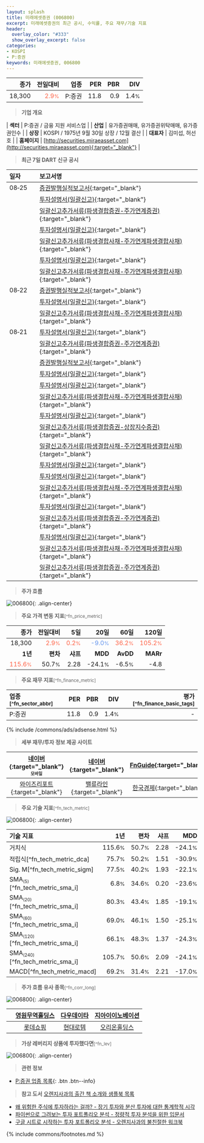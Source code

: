 ```yaml
---
layout: splash
title: 미래에셋증권 (006800)
excerpt: 미래에셋증권의 최근 공시, 수익률, 주요 재무/기술 지표
header:
  overlay_color: "#333"
  show_overlay_excerpt: false
categories:
- KOSPI
- P:증권
keywords: 미래에셋증권, 006800
---
```


| **종가** | **전일대비** | **업종** | **PER** | **PBR** | **DIV** |
| -------: | -----------: | -------: | ------: | ------: | ------: |
| 18,300 | <span style="color: tomato">2.9<small>%</small></span> | P:증권 | 11.8 | 0.9 | 1.4<small>%</small> |

<!-- more -->


> **기업 개요**<a id="company"></a>

| <span style="white-space:nowrap;">**섹터**</span> | P:증권 / 금융 지원 서비스업 |
| <span style="white-space:nowrap;">**산업**</span> | 유가증권매매, 유가증권위탁매매, 유가증권인수 |
| <span style="white-space:nowrap;">**상장**</span> | KOSPI / 1975년 9월 30일 상장 / 12월 결산 |
| <span style="white-space:nowrap;">**대표자**</span> | 김미섭, 허선호 |
| <span style="white-space:nowrap;">**홈페이지**</span> | [http://securities.miraeasset.com](http://securities.miraeasset.com){:target="_blank"} |


> **최근 7일 DART 신규 공시**<a id="dart"></a>

| **일자** |      | **보고서명** |
| :------- | :--- | :----------- |
| 08&#x2011;25 | | [증권발행실적보고서](https://dart.fss.or.kr/dsaf001/main.do?rcpNo=20250825000223){:target="_blank"} |
|  | | [투자설명서(일괄신고)](https://dart.fss.or.kr/dsaf001/main.do?rcpNo=20250825000179){:target="_blank"} |
|  | | [일괄신고추가서류(파생결합증권-주가연계증권)](https://dart.fss.or.kr/dsaf001/main.do?rcpNo=20250825000172){:target="_blank"} |
|  | | [투자설명서(일괄신고)](https://dart.fss.or.kr/dsaf001/main.do?rcpNo=20250825000048){:target="_blank"} |
|  | | [일괄신고추가서류(파생결합사채-주가연계파생결합사채)](https://dart.fss.or.kr/dsaf001/main.do?rcpNo=20250825000046){:target="_blank"} |
|  | | [투자설명서(일괄신고)](https://dart.fss.or.kr/dsaf001/main.do?rcpNo=20250825000035){:target="_blank"} |
|  | | [일괄신고추가서류(파생결합사채-주가연계파생결합사채)](https://dart.fss.or.kr/dsaf001/main.do?rcpNo=20250825000031){:target="_blank"} |
| 08&#x2011;22 | | [증권발행실적보고서](https://dart.fss.or.kr/dsaf001/main.do?rcpNo=20250822000212){:target="_blank"} |
|  | | [투자설명서(일괄신고)](https://dart.fss.or.kr/dsaf001/main.do?rcpNo=20250822000056){:target="_blank"} |
|  | | [일괄신고추가서류(파생결합사채-주가연계파생결합사채)](https://dart.fss.or.kr/dsaf001/main.do?rcpNo=20250822000049){:target="_blank"} |
| 08&#x2011;21 | | [투자설명서(일괄신고)](https://dart.fss.or.kr/dsaf001/main.do?rcpNo=20250821000427){:target="_blank"} |
|  | | [일괄신고추가서류(파생결합증권-주가연계증권)](https://dart.fss.or.kr/dsaf001/main.do?rcpNo=20250821000422){:target="_blank"} |
|  | | [증권발행실적보고서](https://dart.fss.or.kr/dsaf001/main.do?rcpNo=20250821000268){:target="_blank"} |
|  | | [투자설명서(일괄신고)](https://dart.fss.or.kr/dsaf001/main.do?rcpNo=20250821000256){:target="_blank"} |
|  | | [투자설명서(일괄신고)](https://dart.fss.or.kr/dsaf001/main.do?rcpNo=20250821000207){:target="_blank"} |
|  | | [일괄신고추가서류(파생결합사채-주가연계파생결합사채)](https://dart.fss.or.kr/dsaf001/main.do?rcpNo=20250821000201){:target="_blank"} |
|  | | [투자설명서(일괄신고)](https://dart.fss.or.kr/dsaf001/main.do?rcpNo=20250821000180){:target="_blank"} |
|  | | [일괄신고추가서류(파생결합증권-상장지수증권)](https://dart.fss.or.kr/dsaf001/main.do?rcpNo=20250821000171){:target="_blank"} |
|  | | [일괄신고추가서류(파생결합사채-주가연계파생결합사채)](https://dart.fss.or.kr/dsaf001/main.do?rcpNo=20250821000169){:target="_blank"} |
|  | | [투자설명서(일괄신고)](https://dart.fss.or.kr/dsaf001/main.do?rcpNo=20250821000121){:target="_blank"} |
|  | | [투자설명서(일괄신고)](https://dart.fss.or.kr/dsaf001/main.do?rcpNo=20250821000106){:target="_blank"} |
|  | | [일괄신고추가서류(파생결합사채-주가연계파생결합사채)](https://dart.fss.or.kr/dsaf001/main.do?rcpNo=20250821000100){:target="_blank"} |
|  | | [투자설명서(일괄신고)](https://dart.fss.or.kr/dsaf001/main.do?rcpNo=20250821000057){:target="_blank"} |
|  | | [일괄신고추가서류(파생결합증권-주가연계증권)](https://dart.fss.or.kr/dsaf001/main.do?rcpNo=20250821000052){:target="_blank"} |
|  | | [투자설명서(일괄신고)](https://dart.fss.or.kr/dsaf001/main.do?rcpNo=20250821000041){:target="_blank"} |
|  | | [일괄신고추가서류(파생결합사채-주가연계파생결합사채)](https://dart.fss.or.kr/dsaf001/main.do?rcpNo=20250821000039){:target="_blank"} |
|  | | [일괄신고추가서류(파생결합증권-주가연계증권)](https://dart.fss.or.kr/dsaf001/main.do?rcpNo=20250821000022){:target="_blank"} |


> **주가 흐름**<a id="price"></a>

![006800](/stock/images/006800.png){: .align-center}


> **주요 가격 변동 지표**<small>[^fn_price_metric]</small>

| **종가** | **전일대비** | **5일** | **20일** | **60일** | **120일** |
| -------: | -----------: | ------: | -------: | -------: | --------: |
| 18,300 | <span style="color: tomato">2.9<small>%</small></span> | <span style="color: tomato">0.2<small>%</small></span> | <span style="color: cornflowerblue">-9.0<small>%</small></span> | <span style="color: tomato">36.2<small>%</small></span> | <span style="color: tomato">105.2<small>%</small></span> |
| **1년** | **편차** | **샤프** | **MDD** | **AvDD** | **MARr** |
| <span style="color: tomato">115.6<small>%</small></span> | 50.7<small>%</small> | 2.28 | -24.1<small>%</small> | -6.5<small>%</small> | -4.8 |


> **주요 재무 지표**<small>[^fn_finance_metric]</small>

| **업종**<small>[^fn_sector_abbr]</small> | **PER** | **PBR** | **DIV** | **평가**<small>[^fn_finance_basic_tags]</small> |
| :--------------------------------------- | ------: | ------: | ------: | ----------------------------------------------: |
| P:증권 | 11.8 | 0.9 | 1.4<small>%</small> | - |



{% include /commons/ads/adsense.html %}

> **세부 재무/투자 정보 제공 사이트**

| [네이버](https://m.stock.naver.com/domestic/stock/006800/finance/summary){:target="_blank"}<sup><small>모바일</small></sup> | [네이버](https://finance.naver.com/item/coinfo.naver?code=006800){:target="_blank"} | [FnGuide](https://comp.fnguide.com/SVO2/ASP/SVD_Invest.asp?gicode=A006800&MenuYn=Y){:target="_blank"} |
| :---: | :---: | :---: |
| [와이즈리포트](https://comp.wisereport.co.kr/company/c1040001.aspx?cmp_cd=006800){:target="_blank"} | [밸류라인](https://www.valueline.co.kr/finance/summary/006800){:target="_blank"} | [한국경제](https://markets.hankyung.com/stock/006800/financial-summary){:target="_blank"} |


> **주요 기술 지표**<small>[^fn_tech_metric]</small>


![006800](/stock/images/006800_tech.png){: .align-center}

| **기술 지표** | **1년** | **편차** | **샤프** | **MDD** | **AvDD** |
| :------------ | ------: | -----------: | -------: | ------: | -------: |
| 거치식 | 115.6<small>%</small> | 50.7<small>%</small> | 2.28 | -24.1<small>%</small> | -6.5<small>%</small> |
| 적립식[^fn_tech_metric_dca] | 75.7<small>%</small> | 50.2<small>%</small> | 1.51 | -30.9<small>%</small> | -7.1<small>%</small> |
| Sig. M[^fn_tech_metric_sigm] | 77.5<small>%</small> | 40.2<small>%</small> | 1.93 | -22.1<small>%</small> | -9.8<small>%</small> |
| SMA<small><sub>(5)</sub></small>[^fn_tech_metric_sma_i] | 6.8<small>%</small> | 34.6<small>%</small> | 0.20 | -23.6<small>%</small> | -12.1<small>%</small> |
| SMA<small><sub>(20)</sub></small>[^fn_tech_metric_sma_i] | 80.3<small>%</small> | 43.4<small>%</small> | 1.85 | -19.1<small>%</small> | -10.2<small>%</small> |
| SMA<small><sub>(60)</sub></small>[^fn_tech_metric_sma_i] | 69.0<small>%</small> | 46.1<small>%</small> | 1.50 | -25.1<small>%</small> | -11.1<small>%</small> |
| SMA<small><sub>(120)</sub></small>[^fn_tech_metric_sma_i] | 66.1<small>%</small> | 48.3<small>%</small> | 1.37 | -24.3<small>%</small> | -10.2<small>%</small> |
| SMA<small><sub>(240)</sub></small>[^fn_tech_metric_sma_i] | 105.7<small>%</small> | 50.6<small>%</small> | 2.09 | -24.1<small>%</small> | -7.2<small>%</small> |
| MACD[^fn_tech_metric_macd] | 69.2<small>%</small> | 31.4<small>%</small> | 2.21 | -17.0<small>%</small> | -7.6<small>%</small> |


> **주가 흐름 유사 종목**<a id="corr"></a><small>[^fn_corr_long]</small>

![006800](/stock/images/006800_corr.png){: .align-center}

|       | [영원무역홀딩스](/009970/) | [다우데이타](/032190/) | [지아이이노베이션](/358570/) |
| :---: | :------------------------------------: | :------------------------------------: | :------------------------------------: |
|       | [롯데쇼핑](/023530/) | [현대로템](/064350/) | [오리온홀딩스](/001800/) |


> **가상 레버리지 상품에 투자했다면**<a id="2x"></a><small>[^fn_lev]</small>

![006800](/stock/images/006800_2x.png){: .align-center}


> **관련 정보**

- [P:증권 업종 목록](/stats/sector/kospi_업종_증권_종목/){: .btn .btn--info}

> **참고 도서** [오렌지사과의 출간 책 소개와 샘플북 목록](https://kongdori.tistory.com/691)

- [왜 위험한 주식에 투자하라는 걸까? - 장기 투자와 분산 투자에 대한 통계학적 시각](https://kongdori.tistory.com/421)
- [파이썬으로 그려보는 투자 포트폴리오 분석  - 정량적 투자 분석을 위한 입문서](https://kongdori.tistory.com/643)
- [구글 시트로 시작하는 투자 포트폴리오 분석 - 오렌지사과의 불친절한 워크북](https://kongdori.tistory.com/449)


{% include commons/footnotes.md %}